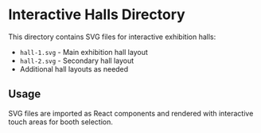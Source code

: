 # Interactive Halls Directory

This directory contains SVG files for interactive exhibition halls:

- `hall-1.svg` - Main exhibition hall layout
- `hall-2.svg` - Secondary hall layout
- Additional hall layouts as needed

## Usage
SVG files are imported as React components and rendered with interactive touch areas for booth selection.
